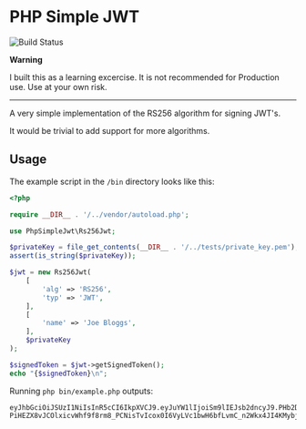 # PHP Simple JWT

![Build Status](https://github.com/Geraint/php-simple-jwt/actions/workflows/build-and-test.yml/badge.svg)

**Warning**

I built this as a learning excercise.
It is not recommended for Production use.
Use at your own risk.

---

A very simple implementation of the RS256 algorithm for signing JWT's.

It would be trivial to add support for more algorithms.

## Usage

The example script in the `/bin` directory looks like this:

```php
<?php

require __DIR__ . '/../vendor/autoload.php';

use PhpSimpleJwt\Rs256Jwt;

$privateKey = file_get_contents(__DIR__ . '/../tests/private_key.pem');
assert(is_string($privateKey));

$jwt = new Rs256Jwt(
    [
        'alg' => 'RS256',
        'typ' => 'JWT',
    ],
    [
        'name' => 'Joe Bloggs',
    ],
    $privateKey
);

$signedToken = $jwt->getSignedToken();
echo "{$signedToken}\n";
```

Running `php bin/example.php` outputs:

```
eyJhbGciOiJSUzI1NiIsInR5cCI6IkpXVCJ9.eyJuYW1lIjoiSm9lIEJsb2dncyJ9.PHb2DMbz95SiFjZWe5lre82pZXuBQ3P-PiHEZX8vJCOlxicvWhf9f8rm8_PCNisTvIcox0I6VyLVc1bwH6bfLvmC_n2Wkx4JI4KMybjQfgNNpjaRObt8SR6AxLvSZjeScbXwflMxP82UeexaJ5THxAT0y77Fvwb53T7W4haxRLwsU17OG4BcSi8_vLofXcluRJUO0Iz9N0Q6UKe_bw5aJFG9ZSvYNy1CQzUAOucSrL7YIu9Dt6zdwlTUcvLkriZc1jr2ItMjlSE2rbKcKx7HMpbtHEZ8GUlWTUX_wj7q6MYI1YQP3h_VW7kLUEaiG5TF8FamaU4DTu6pRbat5mtkhg
```
